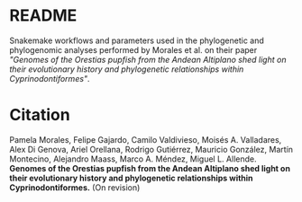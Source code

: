 # README

Snakemake workflows and parameters used in the phylogenetic and phylogenomic analyses performed by Morales et al. on their paper _"Genomes of the Orestias pupfish from the Andean Altiplano shed light on their evolutionary history and phylogenetic relationships within Cyprinodontiformes"_.

# Citation

Pamela Morales, Felipe Gajardo, Camilo Valdivieso, Moisés A. Valladares, Alex Di Genova, Ariel Orellana, Rodrigo Gutiérrez, Mauricio González, Martín Montecino, Alejandro Maass, Marco A. Méndez, Miguel L. Allende. **Genomes of the Orestias pupfish from the Andean Altiplano shed light on their evolutionary history and phylogenetic relationships within Cyprinodontiformes.** (On revision)

